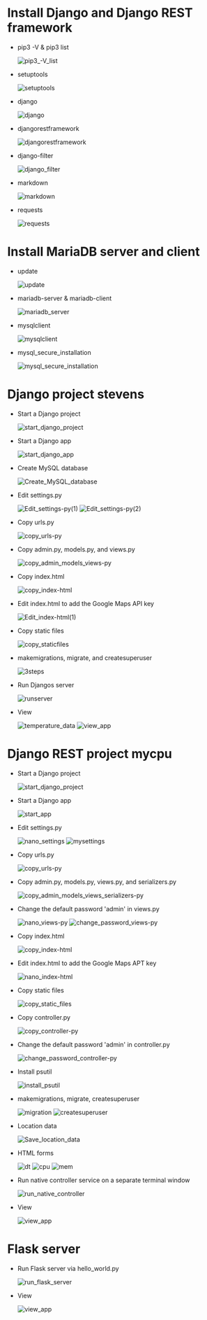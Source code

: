 # Install Django and Django REST framework
* pip3 -V & pip3 list

  ![pip3_-V_list](https://user-images.githubusercontent.com/98679243/161451471-83817120-b00a-4471-bf34-75b6a756cb39.png)

* setuptools

  ![setuptools](https://user-images.githubusercontent.com/98679243/161451477-77099bd8-73fb-4d54-839c-617b14303258.png)

* django

  ![django](https://user-images.githubusercontent.com/98679243/161451480-e93fe1c3-3d6d-4380-a635-c90fb74b94cf.png)

* djangorestframework

  ![djangorestframework](https://user-images.githubusercontent.com/98679243/161451481-30495a9b-5559-44ec-b049-c88fb310ce49.png)

* django-filter

  ![django_filter](https://user-images.githubusercontent.com/98679243/161451483-9584a685-8d08-4b4a-8325-d274efc8129b.png)

* markdown

  ![markdown](https://user-images.githubusercontent.com/98679243/161451488-755a2137-06c3-461b-a1a7-d96283d3d1f6.png)

* requests

  ![requests](https://user-images.githubusercontent.com/98679243/161451493-dc7eefa9-86d5-49d6-bd15-765700924694.png)

# Install MariaDB server and client
* update

  ![update](https://user-images.githubusercontent.com/98679243/161451526-17e67a1e-eff2-4955-b432-233b3667cd5e.png)

* mariadb-server & mariadb-client

  ![mariadb_server](https://user-images.githubusercontent.com/98679243/161451529-efebe539-421e-4bd5-a2a5-c2778c5b86f7.png)

* mysqlclient

  ![mysqlclient](https://user-images.githubusercontent.com/98679243/161451543-5c499bab-890b-4e08-a111-1500266b39de.png)

* mysql_secure_installation

  ![mysql_secure_installation](https://user-images.githubusercontent.com/98679243/161451544-a9fa56d9-5a2e-49e4-8345-02cb3ff722fe.png)

# Django project stevens
* Start a Django project

  ![start_django_project](https://user-images.githubusercontent.com/98679243/161451652-7dd2cb33-fcc6-4400-9aaa-0b4ff179ef94.png)

* Start a Django app

  ![start_django_app](https://user-images.githubusercontent.com/98679243/161451656-52d23fb3-6b02-4988-bc14-dd31e377b73c.png)

* Create MySQL database

  ![Create_MySQL_database](https://user-images.githubusercontent.com/98679243/161451660-fd8e4d16-4d11-437b-bd78-8682b61af0e3.png)

* Edit settings.py

  ![Edit_settings-py(1)](https://user-images.githubusercontent.com/98679243/161451663-11804204-9d0d-44c0-80ac-bdd0104e9990.png)
  ![Edit_settings-py(2)](https://user-images.githubusercontent.com/98679243/161451667-429d4064-5969-4be1-8b94-917dfd73e824.png)

* Copy urls.py

  ![copy_urls-py](https://user-images.githubusercontent.com/98679243/161451670-7151b250-158c-4957-a81b-96cda8fe5cb0.png)

* Copy admin.py, models.py, and views.py

  ![copy_admin_models_views-py](https://user-images.githubusercontent.com/98679243/161451674-e0be9870-2f2e-445b-808d-e9031af34af3.png)

* Copy index.html

  ![copy_index-html](https://user-images.githubusercontent.com/98679243/161451677-e05774df-b068-49d2-84b5-60675df9f5b6.png)

* Edit index.html to add the Google Maps API key

  ![Edit_index-html(1)](https://user-images.githubusercontent.com/98679243/161451678-fc50faee-9d3a-482e-9b04-58f32b0e4132.png)

* Copy static files

  ![copy_staticfiles](https://user-images.githubusercontent.com/98679243/161451684-7904f6ef-d9fe-4ff9-94dd-a74a810b4444.png)

* makemigrations, migrate, and createsuperuser

  ![3steps](https://user-images.githubusercontent.com/98679243/161451692-58013536-3b5e-410f-b9d2-6fa0fd657a4b.png)

* Run Djangos server

  ![runserver](https://user-images.githubusercontent.com/98679243/161451696-24e54587-89a2-4884-ab38-8e92e5232a5d.png)

* View

  ![temperature_data](https://user-images.githubusercontent.com/98679243/161451701-1a0740b1-c295-47e6-967f-59af8ab3b683.png)
  ![view_app](https://user-images.githubusercontent.com/98679243/161451707-42818789-caa9-4367-9ca9-c515edd0933f.png)

# Django REST project mycpu
* Start a Django project

  ![start_django_project](https://user-images.githubusercontent.com/98679243/161451840-f986bf6b-efe9-4c93-afcc-43498149089b.png)

* Start a Django app

  ![start_app](https://user-images.githubusercontent.com/98679243/161451843-e558fbcc-93b2-4dde-8e4f-0828c9a8d170.png)

* Edit settings.py

  ![nano_settings](https://user-images.githubusercontent.com/98679243/161451851-3e1800f7-0482-4bd9-8a16-e7cb0b80bdf0.png)
  ![mysettings](https://user-images.githubusercontent.com/98679243/161451866-78e64469-3d45-4dd3-9ee7-0f1fe6af56d7.png)

* Copy urls.py

  ![copy_urls-py](https://user-images.githubusercontent.com/98679243/161451870-d0214e29-1adf-49da-9a3a-711909c8e3f9.png)

* Copy admin.py, models.py, views.py, and serializers.py

  ![copy_admin_models_views_serializers-py](https://user-images.githubusercontent.com/98679243/161451874-0e8cb4b7-fb0b-4c99-9808-660cc6b992bb.png)

* Change the default password 'admin' in views.py

  ![nano_views-py](https://user-images.githubusercontent.com/98679243/161451917-ba46fd4b-bc30-4ad9-9784-c412d803a787.png)
  ![change_password_views-py](https://user-images.githubusercontent.com/98679243/161451888-51782024-6755-4020-96dc-2e480c190469.png)

* Copy index.html

  ![copy_index-html](https://user-images.githubusercontent.com/98679243/161451889-e38cd4db-424d-455c-95c7-eb1dae58713d.png)

* Edit index.html to add the Google Maps APT key

  ![nano_index-html](https://user-images.githubusercontent.com/98679243/161451898-27dcad0d-53ef-4c2f-82e0-eea72970f26a.png)

* Copy static files

  ![copy_static_files](https://user-images.githubusercontent.com/98679243/161451925-34c10ca4-1e0a-474c-8eb3-57063ff0c98b.png)

* Copy controller.py

  ![copy_controller-py](https://user-images.githubusercontent.com/98679243/161451930-41e06b33-ebc1-459f-b739-2bbe97f9de6a.png)

* Change the default password 'admin' in controller.py

  ![change_password_controller-py](https://user-images.githubusercontent.com/98679243/161451942-950b2af9-cc15-4574-8427-e4f41de2aae4.png)

* Install psutil

  ![install_psutil](https://user-images.githubusercontent.com/98679243/161451943-a3e04f61-a722-48eb-ad2a-5f374e48f530.png)

* makemigrations, migrate, createsuperuser

  ![migration](https://user-images.githubusercontent.com/98679243/161451952-4d39f27f-5c38-4fd1-b7b0-f0d281124066.png)
  ![createsuperuser](https://user-images.githubusercontent.com/98679243/161451973-3e84f0d4-872d-4179-92d5-6f665883ebf5.png)

* Location data

  ![Save_location_data](https://user-images.githubusercontent.com/98679243/161451991-199d21a0-6756-4385-9cb6-23539b4f87ce.png)

* HTML forms

  ![dt](https://user-images.githubusercontent.com/98679243/161451995-f0584590-f19c-4126-9c23-a4d0f9c89fa2.png)
  ![cpu](https://user-images.githubusercontent.com/98679243/161451999-896e4987-0eb1-4645-a0b9-661db7e429e9.png)
  ![mem](https://user-images.githubusercontent.com/98679243/161452002-1a7b48b0-529e-4ef7-a91a-860b3a280dbb.png)

* Run native controller service on a separate terminal window

  ![run_native_controller](https://user-images.githubusercontent.com/98679243/161452005-ae761604-ad6b-4a10-9445-4644d1787808.png)

* View

  ![view_app](https://user-images.githubusercontent.com/98679243/161452010-ee72daff-73a0-4275-b983-2d8ff3e34e29.png)

# Flask server
* Run Flask server via hello_world.py

  ![run_flask_server](https://user-images.githubusercontent.com/98679243/161452032-79b29517-1f0f-4532-9947-2698f7f72769.png)

* View

  ![view_app](https://user-images.githubusercontent.com/98679243/161452036-f41fc505-3a70-4202-be2b-2b0e7dc027ee.png)
